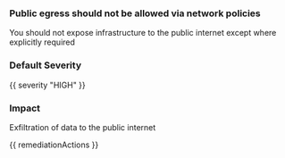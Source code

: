 
### Public egress should not be allowed via network policies

You should not expose infrastructure to the public internet except where explicitly required

### Default Severity
{{ severity "HIGH" }}

### Impact
Exfiltration of data to the public internet

<!-- DO NOT CHANGE -->
{{ remediationActions }}

